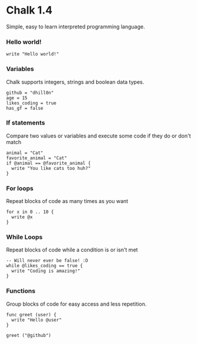 # Chalk 1.4
Simple, easy to learn interpreted programming language.
### Hello world!
`write "Hello world!"`
### Variables
Chalk supports integers, strings and boolean data types.
```
github = "dhill0n"
age = 15
likes_coding = true
has_gf = false
```

### If statements
Compare two values or variables and execute some code if they do or don't match
```
animal = "Cat"
favorite_animal = "Cat"
if @animal == @favorite_animal {
  write "You like cats too huh?"
}
```

### For loops
Repeat blocks of code as many times as you want
```
for x in 0 .. 10 {
  write @x
}
```

### While Loops
Repeat blocks of code while a condition is or isn't met
```
-- Will never ever be false! :D
while @likes_coding == true {
  write "Coding is amazing!"
}
```

### Functions
Group blocks of code for easy access and less repetition.
```
func greet (user) {
  write "Hello @user"
}

greet ("@github")
```
